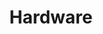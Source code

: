 ---
title: Hardware
description: A description of this category
image:

# Badge style
style:
    background: "#dba830"
    color: "#fff"
---
